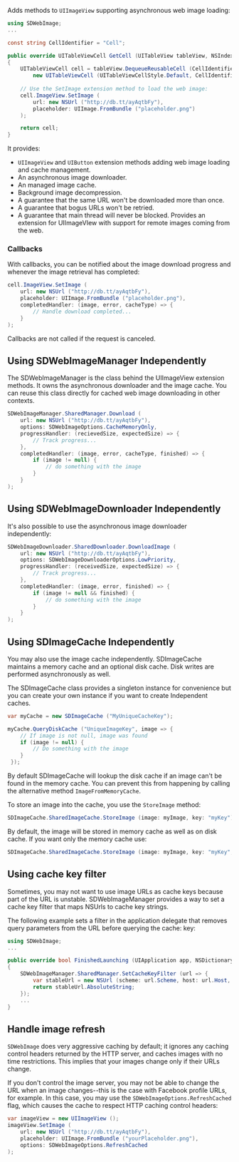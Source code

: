 Adds methods to `UIImageView` supporting asynchronous web image loading:

```csharp
using SDWebImage;
...

const string CellIdentifier = "Cell";

public override UITableViewCell GetCell (UITableView tableView, NSIndexPath indexPath)
{
	UITableViewCell cell = tableView.DequeueReusableCell (CellIdentifier) ??
		new UITableViewCell (UITableViewCellStyle.Default, CellIdentifier);
	
	// Use the SetImage extension method to load the web image:
	cell.ImageView.SetImage (
		url: new NSUrl ("http://db.tt/ayAqtbFy"), 
		placeholder: UIImage.FromBundle ("placeholder.png")
	);

	return cell;
}
```

It provides:

- `UIImageView` and `UIButton` extension methods adding web image loading and cache management.
- An asynchronous image downloader.
- An managed image cache.
- Background image decompression.
- A guarantee that the same URL won't be downloaded more than once.
- A guarantee that bogus URLs won't be retried.
- A guarantee that main thread will never be blocked.
Provides an extension for UIImageVIew with support for remote images coming from the web.

### Callbacks

With callbacks, you can be notified about the image download progress
and whenever the image retrieval has completed:

```csharp
cell.ImageView.SetImage (
	url: new NSUrl ("http://db.tt/ayAqtbFy"), 
	placeholder: UIImage.FromBundle ("placeholder.png"),
	completedHandler: (image, error, cacheType) => {
		// Handle download completed...
	}
);
```

Callbacks are not called if the request is canceled.

## Using SDWebImageManager Independently

The SDWebImageManager is the class behind the UIImageView extension
methods. It owns the asynchronous downloader and the image cache.  You
can reuse this class directly for cached web image downloading in other
contexts.

```csharp
SDWebImageManager.SharedManager.Download (
	url: new NSUrl ("http://db.tt/ayAqtbFy"), 
	options: SDWebImageOptions.CacheMemoryOnly,
	progressHandler: (recievedSize, expectedSize) => {
		// Track progress...
	},
	completedHandler: (image, error, cacheType, finished) => {
		if (image != null) {
			// do something with the image
		}
	}
);
```

## Using SDWebImageDownloader Independently

It's also possible to use the asynchronous image downloader independently:

```csharp
SDWebImageDownloader.SharedDownloader.DownloadImage (
	url: new NSUrl ("http://db.tt/ayAqtbFy"),
	options: SDWebImageDownloaderOptions.LowPriority,
	progressHandler: (receivedSize, expectedSize) => {
		// Track progress...
	},
	completedHandler: (image, error, finished) => {
		if (image != null && finished) {
			// do something with the image
		}
	}
);
```

## Using SDImageCache Independently

You may also use the image cache independently. SDImageCache maintains a
memory cache and an optional disk cache. Disk writes are performed
asynchronously as well.

The SDImageCache class provides a singleton instance for convenience but
you can create your own instance if you want to create Independent
caches.

```csharp
var myCache = new SDImageCache ("MyUniqueCacheKey");

myCache.QueryDiskCache ("UniqueImageKey", image => {
	// If image is not null, image was found
	if (image != null) {
		// Do something with the image
	}
 });
```

By default SDImageCache will lookup the disk cache if an image can't be
found in the memory cache. You can prevent this from happening by
calling the alternative method `ImageFromMemoryCache`.

To store an image into the cache, you use the `StoreImage` method:

```csharp
SDImageCache.SharedImageCache.StoreImage (image: myImage, key: "myKey");
```

By default, the image will be stored in memory cache as well as on disk
cache. If you want only the memory cache use:


```csharp
SDImageCache.SharedImageCache.StoreImage (image: myImage, key: "myKey", toDisk: false);
```

## Using cache key filter

Sometimes, you may not want to use image URLs as cache keys because part
of the URL is unstable.  SDWebImageManager provides a way to set a cache
key filter that maps NSUrls to cache key strings.

The following example sets a filter in the application delegate that
removes query parameters from the URL before querying the cache:
key:

```csharp
using SDWebImage;
...

public override bool FinishedLaunching (UIApplication app, NSDictionary options)
{
	SDWebImageManager.SharedManager.SetCacheKeyFilter (url => {
		var stableUrl = new NSUrl (scheme: url.Scheme, host: url.Host, path: url.Path);  
		return stableUrl.AbsoluteString;
	});
	...
}
```

## Handle image refresh

`SDWebImage` does very aggressive caching by default; it ignores any
caching control headers returned by the HTTP server, and caches images
with no time restrictions. This implies that your images change only if
their URLs change.

If you don't control the image server, you may not be able
to change the URL when an image changes--this is the case with
Facebook profile URLs, for example. In this case, you may use the
`SDWebImageOptions.RefreshCached` flag, which causes the cache to
respect HTTP caching control headers:

```csharp
var imageView = new UIImageView ();
imageView.SetImage (
	url: new NSUrl ("http://db.tt/ayAqtbFy"), 
	placeholder: UIImage.FromBundle ("yourPlaceholder.png"),
	options: SDWebImageOptions.RefreshCached
);
```
